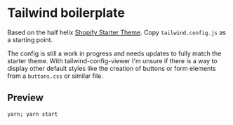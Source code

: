 # Tailwind boilerplate

Based on the half helix [Shopify Starter Theme](https://www.figma.com/file/GY13fltZXHlOZTwOJ9sIb4/Shopify-Starter-Theme-%5B2021%5D?node-id=3646%3A38773). Copy `tailwind.config.js` as a starting point.

The config is still a work in progress and needs updates to fully match the starter theme. With tailwind-config-viewer I'm unsure if there is a way to display other default styles like the creation of buttons or form elements from a `buttons.css` or similar file. 
## Preview

`yarn; yarn start`